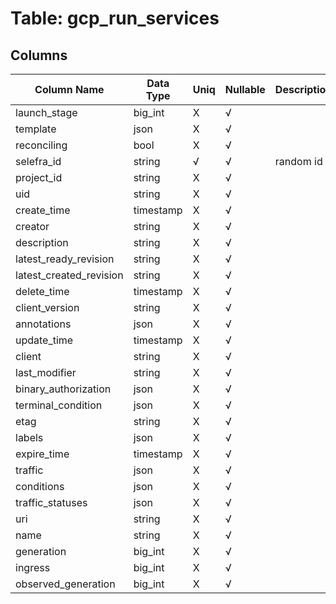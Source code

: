 # Table: gcp_run_services

## Columns 

|  Column Name   |  Data Type  | Uniq | Nullable | Description | 
|  ----  | ----  | ----  | ----  | ---- | 
| launch_stage | big_int | X | √ |  | 
| template | json | X | √ |  | 
| reconciling | bool | X | √ |  | 
| selefra_id | string | √ | √ | random id | 
| project_id | string | X | √ |  | 
| uid | string | X | √ |  | 
| create_time | timestamp | X | √ |  | 
| creator | string | X | √ |  | 
| description | string | X | √ |  | 
| latest_ready_revision | string | X | √ |  | 
| latest_created_revision | string | X | √ |  | 
| delete_time | timestamp | X | √ |  | 
| client_version | string | X | √ |  | 
| annotations | json | X | √ |  | 
| update_time | timestamp | X | √ |  | 
| client | string | X | √ |  | 
| last_modifier | string | X | √ |  | 
| binary_authorization | json | X | √ |  | 
| terminal_condition | json | X | √ |  | 
| etag | string | X | √ |  | 
| labels | json | X | √ |  | 
| expire_time | timestamp | X | √ |  | 
| traffic | json | X | √ |  | 
| conditions | json | X | √ |  | 
| traffic_statuses | json | X | √ |  | 
| uri | string | X | √ |  | 
| name | string | X | √ |  | 
| generation | big_int | X | √ |  | 
| ingress | big_int | X | √ |  | 
| observed_generation | big_int | X | √ |  | 


